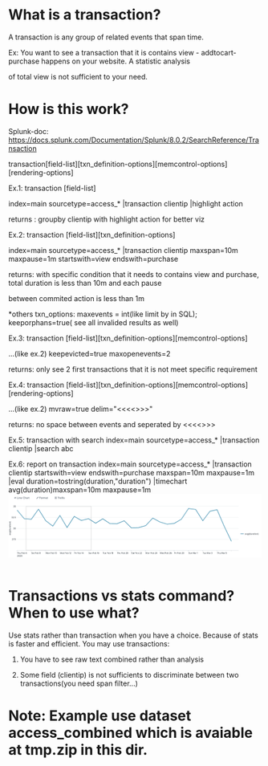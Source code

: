 # What is a transaction?
A transaction is any group of related events that span time. 

Ex: You want to see a transaction that it is contains view - addtocart- purchase happens on your website. A statistic analysis

of total view is not sufficient to your need.

# How is this work?
Splunk-doc: https://docs.splunk.com/Documentation/Splunk/8.0.2/SearchReference/Transaction

transaction[field-list][txn_definition-options][memcontrol-options][rendering-options]

Ex.1: transaction [field-list]

index=main sourcetype=access_* |transaction clientip |highlight action

returns : groupby clientip with highlight action for better viz

Ex.2: transaction [field-list][txn_definition-options]

index=main sourcetype=access_* |transaction clientip maxspan=10m maxpause=1m startswith=view endswith=purchase

returns: with specific condition that it needs to contains view and purchase, total duration is less than 10m and each pause

between commited action is less than 1m

*others txn_options: maxevents = int(like limit by in SQL); keeporphans=true( see all invalided results as well)

Ex.3: transaction [field-list][txn_definition-options][memcontrol-options]

...(like ex.2) keepevicted=true maxopenevents=2

returns: only see 2 first transactions that it is not meet specific requirement

Ex.4: transaction [field-list][txn_definition-options][memcontrol-options][rendering-options]

...(like ex.2) mvraw=true delim="<<<<>>>"

returns: no space between events and seperated by <<<<>>>

Ex.5: transaction with search
index=main sourcetype=access_* |transaction clientip |search abc

Ex.6: report on transaction
index=main sourcetype=access_* |transaction clientip startswith=view endswith=purchase maxspan=10m maxpause=1m
|eval duration=tostring(duration,"duration")
|timechart avg(duration)maxspan=10m maxpause=1m
![](image./trans.png)
<img scr="image./trans.png">
# Transactions vs stats command? When to use what?
Use stats rather than transaction when you have a choice. Because of stats is faster and efficient. You may use transactions:

1. You have to see raw text combined rather than analysis 

2. Some field (clientip) is not sufficients to discriminate between two transactions(you need span filter...)

# Note: Example use dataset access_combined which is avaiable at tmp.zip in this dir.

